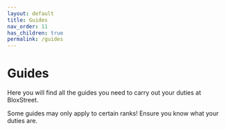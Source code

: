 ```yaml
---
layout: default
title: Guides
nav_order: 11
has_children: true
permalink: /guides
---
```


# Guides

Here you will find all the guides you need to carry out your duties at BloxStreet.

Some guides may only apply to certain ranks! Ensure you know what your duties are.
